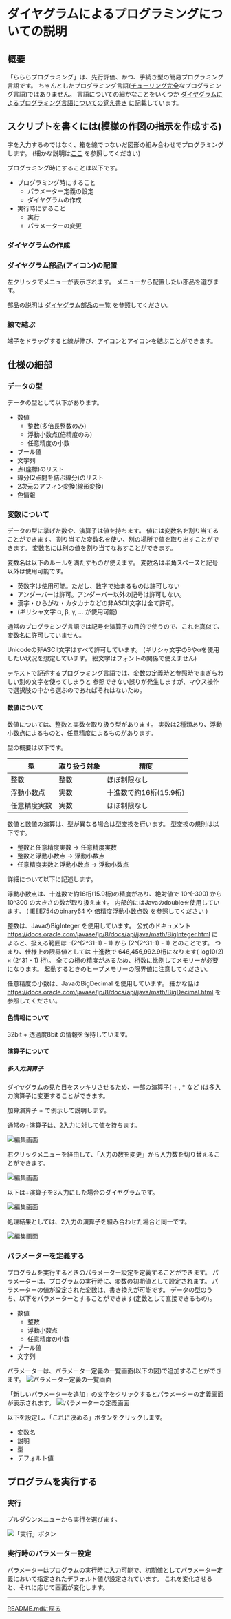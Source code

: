 # ダイヤグラムによるプログラミングについての説明

## 概要

「らららプログラミング」は、先行評価、かつ、手続き型の簡易プログラミング言語です。
ちゃんとしたプログラミング言語([チューリング完全](https://ja.wikipedia.org/wiki/%E3%83%81%E3%83%A5%E3%83%BC%E3%83%AA%E3%83%B3%E3%82%B0%E5%AE%8C%E5%85%A8)なプログラミング言語)ではありません。
言語についての細かなことをいくつか [ダイヤグラムによるプログラミング言語についての覚え書き](about_language.md) に記載しています。

## スクリプトを書くには(模様の作図の指示を作成する)

字を入力するのではなく、箱を線でつないだ図形の組み合わせでプログラミングします。
(細かな説明は[ここ](./doc/specification.md) を参照してください)

プログラミング時にすることは以下です。

- プログラミング時にすること
    - パラメーター定義の設定
    - ダイヤグラムの作成
- 実行時にすること
    - 実行
    - パラメーターの変更

### ダイヤグラムの作成

### ダイヤグラム部品(アイコン)の配置

左クリックでメニューが表示されます。
メニューから配置したい部品を選びます。

部品の説明は [ダイヤグラム部品の一覧](./functions/README.md) を参照してください。

### 線で結ぶ

端子をドラッグすると線が伸び、アイコンとアイコンを結ぶことができます。


## 仕様の細部

### データの型

データの型として以下があります。
- 数値
    - 整数(多倍長整数のみ)
    - 浮動小数点(倍精度のみ)
    - 任意精度の小数
- ブール値
- 文字列
- 点(座標)のリスト
- 線分(2点間を結ぶ線分)のリスト
- 2次元のアフィン変換(線形変換)
- 色情報

### 変数について

データの型に挙げた数や、演算子は値を持ちます。
値には変数名を割り当てることができます。
割り当てた変数名を使い、別の場所で値を取り出すことができます。
変数名には別の値を割り当てなおすことができます。

変数名は以下のルールを満たすものが使えます。
変数名は半角スペースと記号以外は使用可能です。
<ul>
<li> 英数字は使用可能。ただし、数字で始まるものは許可しない
<li> アンダーバーは許可。アンダーバー以外の記号は許可しない。
<li> 漢字・ひらがな・カタカナなどの非ASCII文字は全て許可。
<li> (ギリシャ文字 α, β, γ, ... が使用可能)
</ul>

通常のプログラミング言語では記号を演算子の目的で使うので、これを真似て、変数名に許可していません。

Unicodeの非ASCII文字はすべて許可しています。
(ギリシャ文字のθやαを使用したい状況を想定しています。
絵文字はフォントの関係で使えません)

テキストで記述するプログラミング言語では、変数の定義時と参照時でまぎらわしい別の文字を使ってしまうと
参照できない誤りが発生しますが、マウス操作で選択肢の中から選ぶのであればそれはないため。


#### 数値について

数値については、整数と実数を取り扱う型があります。
実数は2種類あり、浮動小数点によるものと、任意精度によるものがあります。

型の概要は以下です。

| 型           | 取り扱う対象 | 精度 |
| ------------ | ------------ | ---- |
| 整数         | 整数         | ほぼ制限なし |
| 浮動小数点   | 実数         | 十進数で約16桁(15.9桁) |
| 任意精度実数 | 実数         | ほぼ制限なし |

数値と数値の演算は、型が異なる場合は型変換を行います。
型変換の規則は以下です。
- 整数と任意精度実数 → 任意精度実数
- 整数と浮動小数点 → 浮動小数点
- 任意精度実数と浮動小数点 → 浮動小数点


詳細について以下に記述します。

浮動小数点は、十進数で約16桁(15.9桁)の精度があり、絶対値で 10^(-300) から 10^300 の大きさの数が取り扱えます。
内部的にはJavaのdoubleを使用しています。
( [IEEE754のbinary64](https://ja.wikipedia.org/wiki/IEEE_754) や [倍精度浮動小数点数](https://ja.wikipedia.org/wiki/%E5%80%8D%E7%B2%BE%E5%BA%A6%E6%B5%AE%E5%8B%95%E5%B0%8F%E6%95%B0%E7%82%B9%E6%95%B0) を参照してください )

整数は、JavaのBigInteger を使用しています。
公式のドキュメント https://docs.oracle.com/javase/jp/8/docs/api/java/math/BigInteger.html によると、扱える範囲は -(2^(2^31-1) - 1) から (2^(2^31-1) - 1) とのことです。
つまり、仕様上の限界値としては 十進数で 646,456,992.9桁になります( log10(2) × (2^31 - 1) 桁)。
全ての桁の精度があるため、桁数に比例してメモリーが必要になります。
起動するときのヒープメモリーの限界値に注意してください。

任意精度の小数は、JavaのBigDecimal を使用しています。
細かな話は https://docs.oracle.com/javase/jp/8/docs/api/java/math/BigDecimal.html を参照してください。


#### 色情報について

32bit + 透過度8bit の情報を保持しています。


#### 演算子について

##### 多入力演算子

ダイヤグラムの見た目をスッキリさせるため、一部の演算子( + , * など )は多入力演算子に変更することができます。

加算演算子 + で例示して説明します。

通常の+演算子は、2入力に対して値を持ちます。

![編集画面](./image/multiple_input_operator__1.png "キャプチャ(ダイヤグラム編集画面での2入力の演算子)")

右クリックメニューを経由して、「入力の数を変更」から入力数を切り替えることができます。

![編集画面](./image/multiple_input_operator__2.png "キャプチャ(ダイヤグラム編集画面での入力数切り換え)")

以下は+演算子を3入力にした場合のダイヤグラムです。

![編集画面](./image/multiple_input_operator__3.png "キャプチャ(ダイヤグラム編集画面での3入力の演算子)")

処理結果としては、2入力の演算子を組み合わせた場合と同一です。

![編集画面](./image/multiple_input_operator__4.png "キャプチャ(ダイヤグラム編集画面での2入力の演算子の組み合わせ)")


### パラメーターを定義する

プログラムを実行するときのパラメーター設定を定義することができます。
パラメーターは、プログラムの実行時に、変数の初期値として設定されます。
パラメーターの値が設定された変数は、書き換えが可能です。
データの型のうち、以下をパラメーターとすることができます(定数として直接できるもの)。

- 数値
    - 整数
    - 浮動小数点
    - 任意精度の小数
- ブール値
- 文字列

パラメーターは、パラメーター定義の一覧画面(以下の図)で追加することができます。
![パラメーター定義の一覧画面](./image/param_def_list_window.png "キャプチャ(パラメーター定義の一覧画面)")

「新しいパラメーターを追加」の文字をクリックするとパラメーターの定義画面が表示されます。
![パラメーターの定義画面](./image/param_def_window.png "キャプチャ(パラメーターの定義画面)")

以下を設定し、「これに決める」ボタンをクリックします。
- 変数名
- 説明
- 型
- デフォルト値

## プログラムを実行する

### 実行

プルダウンメニューから実行を選びます。

![「実行」ボタン](./image/excecute_button.png "キャプチャ(「実行」ボタン)")


### 実行時のパラメーター設定

パラメーターはプログラムの実行時に入力可能で、初期値としてパラメーター定義において指定されたデフォルト値が設定されています。
これを変化させると、それに応じて画面が変化します。

---------------------------------------
[README.mdに戻る](../README.md)

